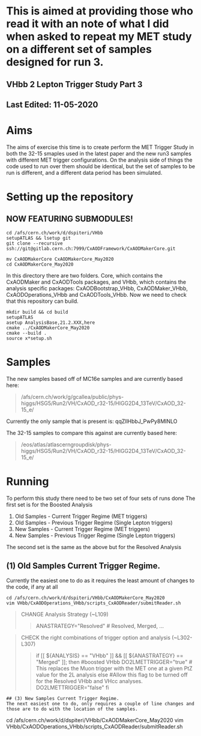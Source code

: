 # This is aimed at providing those who read it with an note of what I did when asked to repeat my MET study on a different set of samples designed for run 3. #

## VHbb 2 Lepton Trigger Study Part 3 ##

Last Edited: 11-05-2020
-------------------------------------------------------------------------------

# Aims
The aims of exercise this time is to create perform the MET Trigger Study in both the 32-15 smaples used in the latest paper and the new run3 samples with different MET trigger configurations. On the analysis side of things the code used to run over them should be identical, but the set of samples to be run is different, and a different data period has been simulated. 

# Setting up the repository
## NOW FEATURING SUBMODULES!
~~~
cd /afs/cern.ch/work/d/dspiteri/VHbb
setupATLAS && lsetup git
git clone --recursive ssh://git@gitlab.cern.ch:7999/CxAODFramework/CxAODMakerCore.git

mv CxAODMakerCore CxAODMakerCore_May2020
cd CxAODMakerCore_May2020
~~~
In this directory there are two folders. Core, which contains the CxAODMaker and CxAODTools packages, and VHbb, which contains the analysis specific packages: CxAODBootstrap_VHbb, CxAODMaker_VHbb, CxAODOperations_VHbb and CxAODTools_VHbb.
Now we need to check that this repository can build.
~~~
mkdir build && cd build
setupATLAS
asetup AnalysisBase,21.2.XXX,here
cmake ../CxAODMakerCore_May2020
cmake --build .
source x*setup.sh
~~~
# Samples
The new samples based off of MC16e samples and are currently based here: 
> /afs/cern.ch/work/g/gcallea/public/phys-higgs/HSG5/Run2/VH/CxAOD_r32-15/HIGG2D4_13TeV/CxAOD_32-15_e/

Currently the only sample that is present is: qqZllHbbJ_PwPy8MINLO

The 32-15 samples to compare this against are currently based here:
> /eos/atlas/atlascerngroupdisk/phys-higgs/HSG5/Run2/VH/CxAOD_r32-15/HIGG2D4_13TeV/CxAOD_32-15_e/

# Running
To perform this study there need to be two set of four sets of runs done
The first set is for the Boosted Analysis
1) Old Samples - Current Trigger Regime (MET triggers)
2) Old Samples - Previous Trigger Regime (Single Lepton triggers)
3) New Samples - Current Trigger Regime (MET triggers)
4) New Samples - Previous Trigger Regime (Single Lepton triggers)

The second set is the same as the above but for the Resolved Analysis

## (1) Old Samples Current Trigger Regime.
Currently the easiest one to do as it requires the least amount of changes to the code, if any at all
~~~
cd /afs/cern.ch/work/d/dspiteri/VHbb/CxAODMakerCore_May2020
vim VHbb/CxAODOperations_VHbb/scripts_CxAODReader/submitReader.sh
~~~
>  CHANGE Analysis Strategy (~L109)
>   >   ANASTRATEGY="Resolved" # Resolved, Merged, ...

>  CHECK the right combinations of trigger option and analysis (~L302-L307)
>   >   if [[ ${ANALYSIS} == "VHbb" ]] && [[ ${ANASTRATEGY} == "Merged" ]]; then #boosted VHbb
>   >       DO2LMETTRIGGER="true" # This replaces the Muon trigger with the MET one at a given PtZ value for the 2L analysis
>   >   else #Allow this flag to be turned off for the Resolved VHbb and VHcc analyses.
>   >       DO2LMETTRIGGER="false"
>   >   fi

~~~
## (3) New Samples Current Trigger Regime.
The next easiest one to do, only requires a couple of line changes and those are to do with the location of the samples.
~~~
cd /afs/cern.ch/work/d/dspiteri/VHbb/CxAODMakerCore_May2020
vim VHbb/CxAODOperations_VHbb/scripts_CxAODReader/submitReader.sh


~~~
